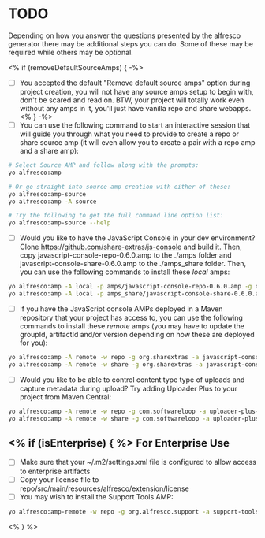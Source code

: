 TODO
====

Depending on how you answer the questions presented by the alfresco generator
there may be additional steps you can do. Some of these may be required while
others may be optional.

<% if (removeDefaultSourceAmps) { -%>
- [ ] You accepted the default "Remove default source amps" option during
      project creation, you will not have any source amps setup to begin 
      with, don't be scared and read on. BTW, your project will totally
      work even without any amps in it, you'll just have vanilla repo
      and share webapps.
<% } -%>
- [ ] You can use the following command to start an interactive session 
      that will guide you through what you need to provide to create
      a repo or share source amp (it will even allow you to create a pair
      with a repo amp and a share amp):
      
```bash
# Select Source AMP and follow along with the prompts:
yo alfresco:amp

# Or go straight into source amp creation with either of these:
yo alfresco:amp-source
yo alfresco:amp -A source

# Try the following to get the full command line option list:
yo alfresco:amp-source --help
```

- [ ] Would you like to have the JavaScript Console in your dev environment?
      Clone https://github.com/share-extras/js-console and build it. Then,
      copy javascript-console-repo-0.6.0.amp to the ./amps folder and 
      javascript-console-share-0.6.0.amp to the ./amps\_share folder.
      Then, you can use the following commands to install these *local* amps:
      
```bash
yo alfresco:amp -A local -p amps/javascript-console-repo-0.6.0.amp -g org.sharextras -a javascript-console-repo -v 0.6.0
yo alfresco:amp -A local -p amps_share/javascript-console-share-0.6.0.amp -g org.sharextras -a javascript-console-share -v 0.6.0
```

- [ ] If you have the JavaScript console AMPs deployed in a Maven repository
      that your project has access to, you can use the following commands to 
      install these *remote* amps (you may have to update the groupId, artifactId
      and/or version depending on how these are deployed for you):

```bash
yo alfresco:amp -A remote -w repo -g org.sharextras -a javascript-console-repo -v 0.6.0
yo alfresco:amp -A remote -w share -g org.sharextras -a javascript-console-share -v 0.6.0
```

- [ ] Would you like to be able to control content type type of uploads and 
      capture metadata during upload? Try adding Uploader Plus to your 
      project from Maven Central:

```bash
yo alfresco:amp -A remote -w repo -g com.softwareloop -a uploader-plus-repo -v 1.2
yo alfresco:amp -A remote -w share -g com.softwareloop -a uploader-plus-surf -v 1.2
```

<% if (isEnterprise) { %>
For Enterprise Use
------------------

- [ ] Make sure that your ~/.m2/settings.xml file is configured to allow access to enterprise artifacts
- [ ] Copy your license file to repo/src/main/resources/alfresco/extension/license
- [ ] You may wish to install the Support Tools AMP:

```bash
yo alfresco:amp-remote -w repo -g org.alfresco.support -a support-tools -v 1.10
```

<% } %>
